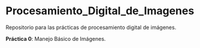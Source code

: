 # Procesamiento_Digital_de_Imagenes
Repositorio para las prácticas de procesamiento digital de imágenes.

**Práctica 0**: Manejo Básico de Imágenes.  